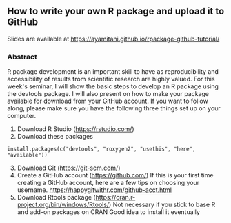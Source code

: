 ## How to write your own R package and upload it to GitHub

Slides are available at https://ayamitani.github.io/rpackage-github-tutorial/

### Abstract
R package development is an important skill to have as reproducibility and accessibility of results from scientific research are highly valued.
For this week's seminar, I will show the basic steps to develop an R package using the devtools package. 
I will also present on how to make your package available for download from your GitHub account. 
If you want to follow along, please make sure you have the following three things set up on your computer.
1. Download R Studio (https://rstudio.com/)
2. Download these packages
```
install.packages(c("devtools", "roxygen2", "usethis", "here", "available"))
```
3. Download Git (https://git-scm.com/)
4. Create a GitHub account (https://github.com/) 
If this is your first time creating a GitHub account, here are a few tips on choosing your username. 
https://happygitwithr.com/github-acct.html
5. Download Rtools package (https://cran.r-project.org/bin/windows/Rtools/)
Not necessary if you stick to base R and add-on packages on CRAN
Good idea to install it eventually
